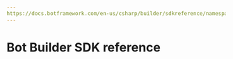```yaml
---
https://docs.botframework.com/en-us/csharp/builder/sdkreference/namespaces.html
---
```

# Bot Builder SDK reference
